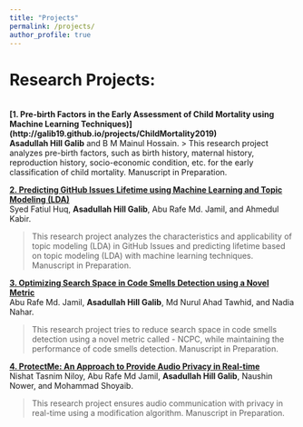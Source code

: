 ```yaml
---
title: "Projects"
permalink: /projects/
author_profile: true
---
```

# Research Projects: 
<br>
<b>[1. Pre-birth Factors in the Early Assessment of Child Mortality using Machine Learning Techniques)](http://galib19.github.io/projects/ChildMortality2019)</b> <br> 
<b>Asadullah Hill Galib</b> and B M Mainul Hossain.
> This research project analyzes pre-birth factors, such as birth history, maternal history, reproduction history, socio-economic condition, etc. for the early classification of child mortality. Manuscript in Preparation.

<b>[2. Predicting GitHub Issues Lifetime using Machine Learning and Topic Modeling (LDA)](http://galib19.github.io/projects/GithubIssuesLDA2020)</b> <br> 
Syed Fatiul Huq, <b>Asadullah Hill Galib</b>, Abu Rafe Md. Jamil, and Ahmedul Kabir.
> This research project analyzes the characteristics and applicability of topic modeling (LDA) in GitHub Issues and predicting lifetime based on topic modeling (LDA) with machine learning techniques. Manuscript in Preparation.


<b>[3. Optimizing Search Space in Code Smells Detection using a Novel Metric](http://galib19.github.io/projects/SearchSpace2020)</b> <br> 
Abu Rafe Md. Jamil, <b>Asadullah Hill Galib</b>, Md Nurul Ahad Tawhid, and Nadia Nahar.
> This research project tries to reduce search space in code smells detection using a novel metric called - NCPC, while maintaining the performance of code smells detection. Manuscript in Preparation. 

<b>[4. ProtectMe: An Approach to Provide Audio Privacy in Real-time](http://galib19.github.io/projects/Protect_Me_2019)</b> <br> 
Nishat Tasnim Niloy, Abu Rafe Md Jamil, <b>Asadullah Hill Galib</b>, Naushin Nower, and Mohammad Shoyaib.
> This research project ensures audio communication with privacy in real-time using a modification algorithm. Manuscript in Preparation.



<!-- 
<b>[MOPO: Model-based Offline Policy Optimization](http://lantaoyu.com/publications/MOPO)</b> <br> 
Tianhe Yu\*, Garrett Thomas\*, <b>Lantao Yu</b>, Stefano Ermon, James Zou, Sergey Levine, Chelsea Finn, Tengyu Ma.
<i>The 34th Conference on Neural Information Processing Systems</i>. <b>NeurIPS 2020</b>.

<b>[A Study of AI Population Dynamics with Million-agent Reinforcement Learning](http://lantaoyu.com/publications/MA)</b><br>
Yaodong Yang\*, <b>Lantao Yu</b>\*, Yiwei Bai\*, Jun Wang, Weinan Zhang, Ying Wen, Yong Yu. <i>The 17th International Conference on Autonomous Agents and Multi-Agent Systems.</i> <b>AAMAS 2018</b>. -->





<!-- [\* denotes equal contribution] -->